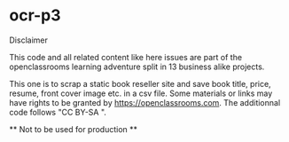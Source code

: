# ocr-p3

Disclaimer

This code and all related content like here issues are part of the openclassrooms learning adventure split in 13 business alike projects.

This one is to scrap a static book reseller site and save book title, price, resume, front cover image etc. in a csv file.
Some materials or links may have rights to be granted by https://openclassrooms.com. The additionnal code follows "CC BY-SA ".

** Not to be used for production **

